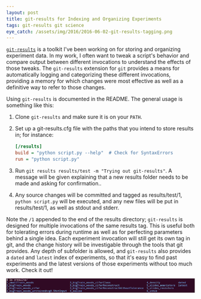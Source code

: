 ```yaml
---
layout: post
title: git-results for Indexing and Organizing Experiments
tags: git-results git science
eye_catch: /assets/img/2016/2016-06-02-git-results-tagging.png
---
```


[`git-results`](https://github.com/wwoods/git-results) is a toolkit I've been working on for storing and organizing experiment data.  In my work, I often want to tweak a script's behavior and compare output between different invocations to understand the effects of those tweaks.  The `git-results` extension for `git` provides a means for automatically logging and categorizing these different invocations, providing a memory for which changes were most effective as well as a definitive way to refer to those changes.

<!--more-->

Using `git-results` is documented in the README.  The general usage is something like this:

1. Clone `git-results` and make sure it is on your `PATH`.
2. Set up a git-results.cfg file with the paths that you intend to store results in; for instance:

   ```ini
   [/results]
   build = "python script.py --help"  # Check for SyntaxErrors
   run = "python script.py"
   ```

3. Run `git results results/test -m "Trying out git-results"`.  A message will be given explaining that a new results folder needs to be made and asking for confirmation..
4. Any source changes will be committed and tagged as results/test/1, `python script.py` will be executed, and any new files will be put in results/test/1, as well as stdout and stderr.

Note the `/1` appended to the end of the results directory; `git-results` is designed for multiple invocations of the same results tag.  This is useful both for tolerating errors during runtime as well as for perfecting parameters behind a single idea.  Each experiment invocation will still get its own tag in git, and the change history will be investigable through the tools that git provides.  Any depth of subfolder is allowed, and `git-results` also provides a `dated` and `latest` index of experiments, so that it's easy to find past experiments and the latest versions of those experiments without too much work.  Check it out!

![Screenshot of results directory listing](/assets/img/2016/2016-06-02-git-results-ls.png)

